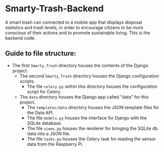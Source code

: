 # Smarty-Trash-Backend
A smart trash can connected to a mobile app that displays disposal statistics and trash levels, in order to encourage citizens to be more conscious of their actions and to promote sustainable living.  This is the backend code.

Guide to file structure:
-
* The first `Smarty_Trash` directory houses the contents of the Django project.
    * The second `Smarty_Trash` directory houses the Django configuration scripts.
        * The file `celery.py` within this directory houses the configuration script for Celery.
    * The `data` directory houses the Django app called "data" for this project.
        * The `templates/data` directory houses the JSON template files for the Data API.
        * The file `models.py` houses the interface for Django with the SQLite database.
        * The file `views.py` houses the renderer for bringing the SQLite db data into a JSON file.
        * The file `tasks.py` houses the Celery task for reading the sensor data from the Raspberry Pi.
